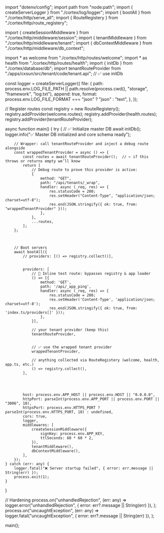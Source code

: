 import "dotenv/config";
import path from "node:path";
import { createServerLogger } from "./cortex/log/logger";
import { bootAll } from "./cortex/http/serve_all";
import { RouteRegistery } from "./cortex/http/route_registery";

import { createSessionMiddleware } from "./cortex/http/middleware/session";
import { tenantMiddleware } from "./cortex/http/middleware/tenant";
import { dbContextMiddleware } from "./cortex/http/middleware/db_context";

import * as welcome from "./cortex/http/routes/welcome";
import * as health from "./cortex/http/routes/health";
import { initDb } from "./cortex/database/db";
import tenantRouteProvider from "./apps/cxsun/src/tenant/code/tenant.api"; // ✅ use initDb

const logger = createServerLogger({
file: {
path: process.env.LOG_FILE_PATH || path.resolve(process.cwd(), "storage", "framework", "log.txt"),
append: true,
format: process.env.LOG_FILE_FORMAT === "json" ? "json" : "text",
},
});

// Register routes
const registry = new RouteRegistery();
registry.addProvider(welcome.routes);
registry.addProvider(health.routes);
registry.addProvider(tenantRouteProvider);

async function main() {
try {
// ✅ Initialize master DB
await initDb();
logger.info("✅ Master DB initialized and core schema ready");




        // Wrapper: call tenantRouteProvider and inject a debug route alongside
        const wrappedTenantProvider = async () => {
            const routes = await tenantRouteProvider();  // ← if this throws or returns empty we’ll know
            return [
                // Debug route to prove this provider is active:
                {
                    method: "GET",
                    path: "/api/tenants/_wrap",
                    handler: async (_req, res) => {
                        res.statusCode = 200;
                        res.setHeader("Content-Type", "application/json; charset=utf-8");
                        res.end(JSON.stringify({ ok: true, from: "wrappedTenantProvider" }));
                    },
                },
                ...routes,
            ];
        };



        // Boot servers
        await bootAll({
            // providers: [() => registry.collect()],


            providers: [
                // 🔧 Inline test route: bypasses registry & app loader
                () => [{
                    method: 'GET',
                    path: '/api/_app_ping',
                    handler: async (_req, res) => {
                        res.statusCode = 200;
                        res.setHeader('Content-Type', 'application/json; charset=utf-8');
                        res.end(JSON.stringify({ ok: true, from: 'index.ts/providers[]' }));
                    },
                }],

                // your tenant provider (keep this)
                tenantRouteProvider,


                // ✅ use the wrapped tenant provider
                wrappedTenantProvider,

                // anything collected via RouteRegistery (welcome, health, app.ts, etc.)
                () => registry.collect(),
            ],




            host: process.env.APP_HOST || process.env.HOST || "0.0.0.0",
            httpPort: parseInt(process.env.APP_PORT || process.env.PORT || "3006", 10),
            httpsPort: process.env.HTTPS_PORT ? parseInt(process.env.HTTPS_PORT, 10) : undefined,
            cors: true,
            logger,
            middlewares: [
                createSessionMiddleware({
                    signKey: process.env.APP_KEY,
                    ttlSeconds: 60 * 60 * 2,
                }),
                tenantMiddleware(),
                dbContextMiddleware(),
            ],
        });
    } catch (err: any) {
        logger.fatal("❌ Server startup failed", { error: err.message || String(err) });
        process.exit(1);
    }
}

// Hardening
process.on("unhandledRejection", (err: any) =>
logger.error("unhandledRejection", { error: err?.message || String(err) }),
);
process.on("uncaughtException", (err: any) =>
logger.fatal("uncaughtException", { error: err?.message || String(err) }),
);

main();
